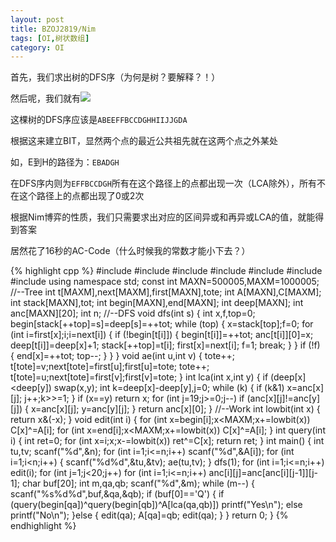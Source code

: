 ```yaml
---
layout: post
title: BZOJ2819/Nim
tags: [OI,树状数组]
category: OI
---
```


首先，我们求出树的DFS序（为何是树？要解释？！）

然后呢，我们就有![](//blog.eejjqq.com/images/oi/bzoj/bzoj2819_pic_1.png)

这棵树的DFS序应该是`ABEEFFBCCDGHHIIJJGDA`

根据这来建立BIT，显然两个点的最近公共祖先就在这两个点之外某处

如，E到H的路径为：`EBADGH`

在DFS序内则为`EFFBCCDGH`所有在这个路径上的点都出现一次（LCA除外），所有不在这个路径上的点都出现了0或2次

根据Nim博弈的性质，我们只需要求出对应的区间异或和再异或LCA的值，就能得到答案

居然花了16秒的AC-Code（什么时候我的常数才能小下去？）

{% highlight cpp %}
#include <iostream>
#include <cstdio>
#include <cstring>
#include <algorithm>
#include <cmath>
#include <utility>
#include <vector>
using namespace std;
const int MAXN=500005,MAXM=1000005;
//--Tree
int t[MAXM],next[MAXM],first[MAXN],tote;
int A[MAXN],C[MAXM];
int stack[MAXN],tot;
int begin[MAXN],end[MAXN];
int deep[MAXN];
int anc[MAXN][20];
int n;
//--DFS
void dfs(int s)
{
    int x,f,top=0;
    begin[stack[++top]=s]=deep[s]=++tot;
    while (top)
    {
        x=stack[top];f=0;
        for (int i=first[x];i;i=next[i])
        {
            if (!begin[t[i]])
            {
                begin[t[i]]=++tot;
                anc[t[i]][0]=x;
                deep[t[i]]=deep[x]+1;
                stack[++top]=t[i];
                first[x]=next[i];
                f=1;
                break;
            }
        }
        if (!f)
        {
            end[x]=++tot;
            top--;
        }
    }
}
void ae(int u,int v)
{
    tote++;
    t[tote]=v;next[tote]=first[u];first[u]=tote;
    tote++;
    t[tote]=u;next[tote]=first[v];first[v]=tote;
}
int lca(int x,int y)
{
    if (deep[x]<deep[y])
        swap(x,y);
    int k=deep[x]-deep[y],j=0;
    while (k)
    {
        if (k&1)
            x=anc[x][j];
        j++;k>>=1;
    }
    if (x==y)
        return x;
    for (int j=19;j>=0;j--)
        if (anc[x][j]!=anc[y][j])
        {
            x=anc[x][j];
            y=anc[y][j];
        }
    return anc[x][0];
}
//--Work
int lowbit(int x)
{
    return x&(-x);
}
void edit(int i)
{
    for (int x=begin[i];x<MAXM;x+=lowbit(x))
        C[x]^=A[i];
    for (int x=end[i];x<MAXM;x+=lowbit(x))
        C[x]^=A[i];
}
int query(int i)
{
    int ret=0;
    for (int x=i;x;x-=lowbit(x))
        ret^=C[x];
    return ret;
}
int main()
{
    int tu,tv;
    scanf("%d",&n);
    for (int i=1;i<=n;i++)
        scanf("%d",&A[i]);
    for (int i=1;i<n;i++)
    {
        scanf("%d%d",&tu,&tv);
        ae(tu,tv);
    }
    dfs(1);
    for (int i=1;i<=n;i++)
        edit(i);
    for (int j=1;j<20;j++)
        for (int i=1;i<=n;i++)
            anc[i][j]=anc[anc[i][j-1]][j-1];
    char buf[20];
    int m,qa,qb;
    scanf("%d",&m);
    while (m--)
    {
        scanf("%s%d%d",buf,&qa,&qb);
        if (buf[0]=='Q')
        {
            if (query(begin[qa])^query(begin[qb])^A[lca(qa,qb)])
                printf("Yes\n");
            else
                printf("No\n");
        }else
        {
            edit(qa);
            A[qa]=qb;
            edit(qa);
        }
    }
    return 0;
}
{% endhighlight %}
